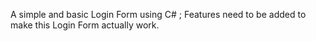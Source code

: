 A simple and basic Login Form using C# ; Features need to be added to make this Login Form actually work.
